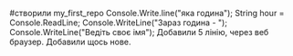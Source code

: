 ﻿#створили my_first_repo
Console.Write.line("яка година");
String hour = Console.ReadLine;
Console.WriteLine("Зараз година - ");
Console.WriteLine("Ведіть своє імя");
Добавили 5 лінію, через веб браузер.
Добавили щось нове.